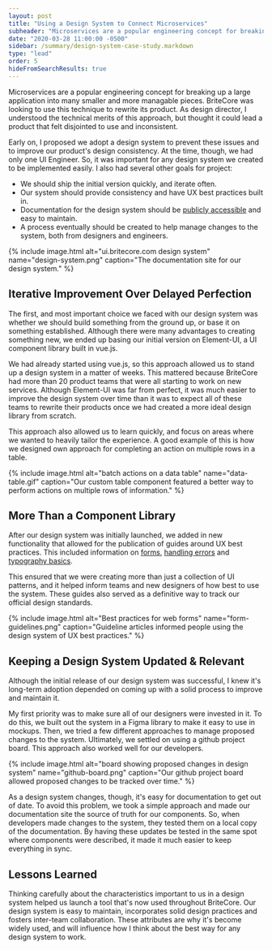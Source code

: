 ```yaml
---
layout: post
title: "Using a Design System to Connect Microservices"
subheader: "Microservices are a popular engineering concept for breaking up a large application into many smaller and more manageable pieces. BriteCore was looking to use this technique to rewrite its product. As design director, I understood the technical merits of this approach, but thought it could lead a product that felt disjointed to use and inconsistent."
date: "2020-03-28 11:00:00 -0500"
sidebar: /summary/design-system-case-study.markdown
type: "lead"
order: 5
hideFromSearchResults: true
---
```


<p class="u-text--lg">
    Microservices are a popular engineering concept for breaking up a large application into many smaller and more managable pieces. BriteCore was looking to use this technique to rewrite its product. As design director, I understood the technical merits of this approach, but thought it could lead a product that felt disjointed to use and inconsistent.
</p>

Early on, I proposed we adopt a design system to prevent these issues and to improve our product's design consistency. At the time, though, we had only one UI Engineer. So, it was important for any design system we created to be implemented easily. I also had several other goals for project:

* We should ship the initial version quickly, and iterate often.
* Our system should provide consistency and have UX best practices built in.
* Documentation for the design system should be [publicly accessible](https://ui.britecore.com/#/en-US/guidelines/principles#) and easy to maintain.
* A process eventually should be created to help manage changes to the system, both from designers and engineers.

{% include image.html alt="ui.britecore.com design system" name="design-system.png" caption="The documentation site for our design system." %}

## Iterative Improvement Over Delayed Perfection
The first, and most important choice we faced with our design system was whether we should build something from the ground up, or base it on something established. Although there were many advantages to creating something new, we ended up basing our initial version on Element-UI, a UI component library built in vue.js.

We had already started using vue.js, so this approach allowed us to stand up a design system in a matter of weeks. This mattered because BriteCore had more than 20 product teams that were all starting to work on new services. Although Element-UI was far from perfect, it was much easier to improve the design system over time than it was to expect all of these teams to rewrite their products once we had created a more ideal design library from scratch.

This approach also allowed us to learn quickly, and focus on areas where we wanted to heavily tailor the experience. A good example of this is how we designed own approach for completing an action on multiple rows in a table.

{% include image.html alt="batch actions on a data table" name="data-table.gif" caption="Our custom table component featured a better way to perform actions on multiple rows of information." %}

## More Than a Component Library
After our design system was initially launched, we added in new functionality that allowed for the publication of guides around UX best practices. This included information on [forms](https://ui.britecore.com/#/en-US/guidelines/data-entry-and-forms), [handling errors](https://ui.britecore.com/#/en-US/guidelines/communicating-system-status) and [typography basics](https://ui.britecore.com/#/en-US/guidelines/typography).

This ensured that we were creating more than just a collection of UI patterns, and it helped inform teams and new designers of how best to use the system. These guides also served as a definitive way to track our official design standards.

{% include image.html alt="Best practices for web forms" name="form-guidelines.png" caption="Guideline articles informed people using the design system of UX best practices." %}

## Keeping a Design System Updated & Relevant
Although the initial release of our design system was successful, I knew it's long-term adoption depended on coming up with a solid process to improve and maintain it. 

My first priority was to make sure all of our designers were invested in it. To do this, we built out the system in a Figma library to make it easy to use in mockups. Then, we tried a few different approaches to manage proposed changes to the system. Ultimately, we settled on using a github project board. This approach also worked well for our developers.

{% include image.html alt="board showing proposed changes in design system" name="github-board.png" caption="Our github project board allowed proposed changes to be tracked over time." %}

As a design system changes, though, it's easy for documentation to get out of date. To avoid this problem, we took a simple approach and made our documentation site the source of truth for our components. So, when developers made changes to the system, they tested them on a local copy of the documentation. By having these updates be tested in the same spot where components were described, it made it much easier to keep everything in sync. 

## Lessons Learned
Thinking carefully about the characteristics important to us in a design system helped us launch a tool that's now used throughout BriteCore. Our design system is easy to maintain, incorporates solid design practices and fosters inter-team collaboration. These attributes are why it's become widely used, and will influence how I think about the best way for any design system to work.
